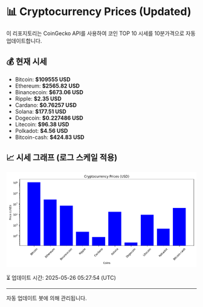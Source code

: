 
# 📊 Cryptocurrency Prices (Updated)

이 리포지토리는 CoinGecko API를 사용하여 코인 TOP 10 시세를 10분가격으로 자동 업데이트합니다.

## 💰 현재 시세
- Bitcoin: **$109555 USD**
- Ethereum: **$2565.82 USD**
- Binancecoin: **$673.06 USD**
- Ripple: **$2.35 USD**
- Cardano: **$0.76257 USD**
- Solana: **$177.51 USD**
- Dogecoin: **$0.227486 USD**
- Litecoin: **$96.38 USD**
- Polkadot: **$4.56 USD**
- Bitcoin-cash: **$424.83 USD**

## 📈 시세 그래프 (로그 스케일 적용)
![Crypto Prices](crypto_prices.png)

⏳ 업데이트 시간: 2025-05-26 05:27:54 (UTC)

---
자동 업데이트 봇에 의해 관리됩니다.
